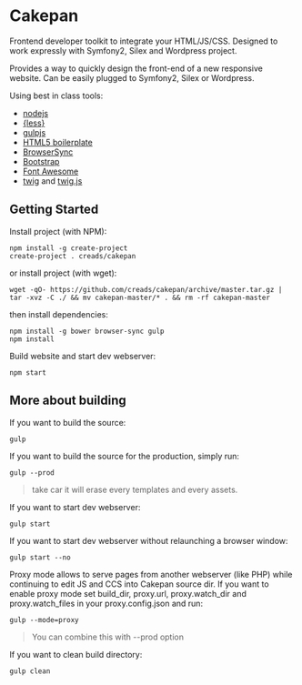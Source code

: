 Cakepan
=======

Frontend developer toolkit to integrate your HTML/JS/CSS. Designed to work expressly with Symfony2, Silex and Wordpress project.

Provides a way to quickly design the front-end of a new responsive website.
Can be easily plugged to Symfony2, Silex or Wordpress.

Using best in class tools:

* [nodejs](http://nodejs.org/)
* [{less}](http://lesscss.org)
* [gulpjs](http://gulpjs.com)
* [HTML5 boilerplate](http://html5boilerplate.com)
* [BrowserSync](http://www.browsersync.io)
* [Bootstrap](http://getbootstrap.com/)
* [Font Awesome](http://fortawesome.github.io/Font-Awesome)
* [twig](http://twig.sensiolabs.org/) and [twig.js](https://github.com/justjohn/twig.js)

Getting Started
---------------

Install project (with NPM):

    npm install -g create-project
    create-project . creads/cakepan

or install project (with wget):

    wget -qO- https://github.com/creads/cakepan/archive/master.tar.gz | tar -xvz -C ./ && mv cakepan-master/* . && rm -rf cakepan-master

then install dependencies:

    npm install -g bower browser-sync gulp
    npm install

Build website and start dev webserver:

    npm start

More about building
-------------------

If you want to build the source:

    gulp


If you want to build the source for the production, simply run:

    gulp --prod

> take car it will erase every templates and every assets.

If you want to start dev webserver:

    gulp start

If you want to start dev webserver without relaunching a browser window:

    gulp start --no

Proxy mode allows to serve pages from another webserver (like PHP) while continuing to edit JS and CCS into Cakepan source dir.
If you want to enable proxy mode set build\_dir, proxy.url, proxy.watch\_dir and proxy.watch_files in your proxy.config.json and run:

    gulp --mode=proxy

> You can combine this with --prod option

If you want to clean build directory:

    gulp clean
